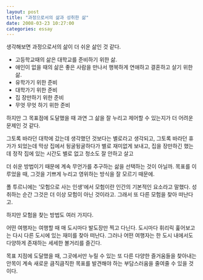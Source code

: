 ```yaml
---
layout: post
title: "과정으로서의 삶과 성취한 삶"
date: 2008-03-23 10:27:00
categories: essay
---
```


생각해보면 과정으로서의 삶이 더 쉬운 삶인 것 같다.

* 고등학교때의 삶은 대학교를 준비하기 위한 삶.
* 애인이 없을 때의 삶은 좋은 사람을 만나서 행복하게 연애하고 결혼하고 살기 위한 삶.
* 유학가기 위한 준비
* 대학가기 위한 준비
* 집 장만하기 위한 준비
* 무엇 무엇 하기 위한 준비

하지만 그 목표점에 도달했을 때 과연 그 삶을 잘 누리고 제어할 수 있는지가 더 어려운 문제인 것 같다.

그토록 바라던 대학에 갔는데 생각했던 것보다는 별로라고 생각되고, 그토록 바라던 휴가가 되었는데 막상 집에서 뒹굴뒹굴하다가 별로 재미없게 보내고, 집을 장만하긴 했는데 정작 집에 있는 시간도 별로 없고 청소도 잘 안하고 살고

더 쉬운 방법이기 때문에 계속 무언가를 추구하는 삶을 선택하는 것이 아닐까. 목표를 이루었을 때, 그것을 기쁘게 누리고 영위하는 방식을 잘 모르기 때문에.

폴 투르니에는 '모험으로 사는 인생'에서 모험이란 인간의 기본적인 요소라고 말했다. 성취하는 순간 그것은 더 이상 모험이 아닌 것이라고. 그래서 또 다른 모험을 찾아 떠난다고.

하지만 모험을 찾는 방법도 여러 가지다.

어떤 여행자는 여행할 때 매 도시마다 발도장만 찍고 다닌다. 도시마다 휘리릭 훑어보고는 다시 다른 도시에 있는 재미를 찾아 떠난다. 그러나 어떤 여행자는 한 도시 내에서도 다양하게 존재하는 세세한 볼거리를 즐긴다.

목표 지점에 도달했을 때, 그곳에서만 누릴 수 있는 또 다른 다양한 즐거움들을 찾아내는 안목이 계속 새로운 큼직큼직한 목표를 발견해야 하는 부담스러움을 줄여줄 수 있을 것이다.

